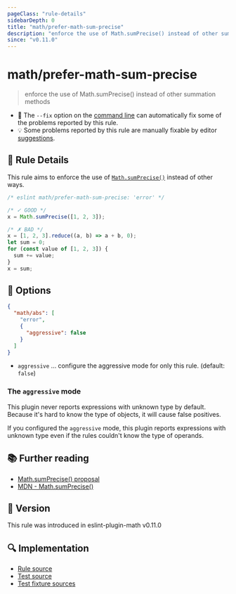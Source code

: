 ```yaml
---
pageClass: "rule-details"
sidebarDepth: 0
title: "math/prefer-math-sum-precise"
description: "enforce the use of Math.sumPrecise() instead of other summation methods"
since: "v0.11.0"
---
```


# math/prefer-math-sum-precise

> enforce the use of Math.sumPrecise() instead of other summation methods

- 🔧 The `--fix` option on the [command line](https://eslint.org/docs/user-guide/command-line-interface#fixing-problems) can automatically fix some of the problems reported by this rule.
- 💡 Some problems reported by this rule are manually fixable by editor [suggestions](https://eslint.org/docs/developer-guide/working-with-rules#providing-suggestions).

## 📖 Rule Details

This rule aims to enforce the use of [`Math.sumPrecise()`] instead of other ways.

[`Math.sumPrecise()`]: https://github.com/tc39/proposal-math-sum

<eslint-code-block fix>

<!-- eslint-skip -->

```js
/* eslint math/prefer-math-sum-precise: 'error' */

/* ✓ GOOD */
x = Math.sumPrecise([1, 2, 3]);

/* ✗ BAD */
x = [1, 2, 3].reduce((a, b) => a + b, 0);
let sum = 0;
for (const value of [1, 2, 3]) {
  sum += value;
}
x = sum;
```

</eslint-code-block>

## 🔧 Options

```json
{
  "math/abs": [
    "error",
    {
      "aggressive": false
    }
  ]
}
```

- `aggressive` ... configure the aggressive mode for only this rule. (default: `false`)

### The `aggressive` mode

This plugin never reports expressions with unknown type by default. Because it's hard to know the type of objects, it will cause false positives.

If you configured the `aggressive` mode, this plugin reports expressions with unknown type even if the rules couldn't know the type of operands.

## 📚 Further reading

- [Math.sumPrecise() proposal](https://github.com/tc39/proposal-math-sum)
- [MDN - Math.sumPrecise()](https://developer.mozilla.org/en-US/docs/Web/JavaScript/Reference/Global_Objects/Math/sumPrecise)

## 🚀 Version

This rule was introduced in eslint-plugin-math v0.11.0

## 🔍 Implementation

- [Rule source](https://github.com/ota-meshi/eslint-plugin-math/blob/main/src/rules/prefer-math-sum-precise.ts)
- [Test source](https://github.com/ota-meshi/eslint-plugin-math/blob/main/tests/src/rules/prefer-math-sum-precise.ts)
- [Test fixture sources](https://github.com/ota-meshi/eslint-plugin-math/tree/main/tests/fixtures/rules/prefer-math-sum-precise)
